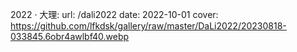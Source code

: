 2022 · 大理:
  url: /dali2022
  date: 2022-10-01
  cover: https://github.com/lfkdsk/gallery/raw/master/DaLi2022/20230818-033845.6obr4awlbf40.webp
